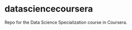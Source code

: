 datasciencecoursera
===================

Repo for the Data Science Specialization course in Coursera.
